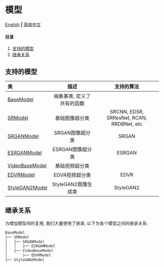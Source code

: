 # 模型

[English](Models.md) **|** [简体中文](Models_CN.md)

#### 目录

1. [支持的模型](#支持的模型)
1. [继承关系](#继承关系)

## 支持的模型

| 类         | 描述    |支持的算法 |
| :------------- | :----------:| :----------:    |
| [BaseModel](../basicsr/models/base_model.py) | 抽象基类, 定义了共有的函数||
| [SRModel](../basicsr/models/sr_model.py) | 基础图像超分类 | SRCNN, EDSR, SRResNet, RCAN, RRDBNet, etc |
| [SRGANModel](../basicsr/models/srgan_model.py) | SRGAN图像超分类 | SRGAN |
| [ESRGANModel](../basicsr/models/esrgan_model.py) | ESRGAN图像超分类 |ESRGAN|
| [VideoBaseModel](../basicsr/models/video_base_model.py) | 基础视频超分类 | |
| [EDVRModel](../basicsr/models/edvr_model.py) | EDVR视频超分类 |EDVR|
| [StyleGAN2Model](../basicsr/models/stylegan2_model.py) | StyleGAN2图像生成类 |StyleGAN2|

## 继承关系

为增加模型间的复用, 我们大量使用了继承, 以下为各个模型之间的继承关系:

```txt
BaseModel
├── SRModel
│   ├── SRGANModel
│   │   ├── ESRGANModel
│   ├── VideoBaseModel
│       ├── EDVRModel
├── StyleGAN2Model
```
